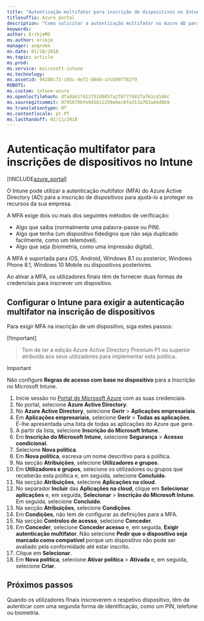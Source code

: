 ```yaml
---
title: "Autenticação multifator para inscrição de dispositivos no Intune"
titlesuffix: Azure portal
description: "Como solicitar a autenticação multifator no Azure AD para inscrição de dispositivos."
keywords: 
author: ErikjeMS
ms.author: erikje
manager: angrobe
ms.date: 01/10/2018
ms.topic: article
ms.prod: 
ms.service: microsoft-intune
ms.technology: 
ms.assetid: 94280c73-c05c-4e72-b0dd-a7cb997782f9
ROBOTS: 
ms.custom: intune-azure
ms.openlocfilehash: dfadab1f412752d9857a2f6777481fa761cd1d4c
ms.sourcegitcommit: 0795870bfe941612259ebec0fe313a783a44d9b9
ms.translationtype: HT
ms.contentlocale: pt-PT
ms.lasthandoff: 01/11/2018
---
```

# <a name="multi-factor-authentication-for-intune-device-enrollments"></a>Autenticação multifator para inscrições de dispositivos no Intune

[!INCLUDE[azure_portal](./includes/azure_portal.md)]

O Intune pode utilizar a autenticação multifator (MFA) do Azure Active Directory (AD) para a inscrição de dispositivos para ajudá-lo a proteger os recursos da sua empresa.

A MFA exige dois ou mais dos seguintes métodos de verificação:

- Algo que saiba (normalmente uma palavra-passe ou PIN).
- Algo que tenha (um dispositivo fidedigno que não seja duplicado facilmente, como um telemóvel).
- Algo que seja (biometria, como uma impressão digital).

A MFA é suportada para iOS, Android, Windows 8.1 ou posterior, Windows Phone 8.1, Windows 10 Mobile ou dispositivos posteriores.

Ao ativar a MFA, os utilizadores finais têm de fornecer duas formas de credenciais para inscrever um dispositivo.

## <a name="configure-intune-to-require-multi-factor-authentication-at-device-enrollment"></a>Configurar o Intune para exigir a autenticação multifator na inscrição de dispositivos

Para exigir MFA na inscrição de um dispositivo, siga estes passos:

[!Important]
>Tem de ter a edição Azure Active Directory Premium P1 ou superior atribuída aos seus utilizadores para implementar esta política.

>[!Important]
>Não configure **Regras de acesso com base no dispositivo** para a Inscrição no Microsoft Intune.

1. Inicie sessão no [Portal do Microsoft Azure](https://portal.azure.com) com as suas credenciais.
2. No portal, selecione **Azure Active Directory**.
2. No **Azure Active Directory**, selecione **Gerir** > **Aplicações empresariais**.
3. Em **Aplicações empresariais**, selecione **Gerir** > **Todas as aplicações**. É-lhe apresentada uma lista de todas as aplicações do Azure que gere.
3. A partir da lista, selecione **Inscrição do Microsoft Intune**.
4. Em **Inscrição do Microsoft Intune**, selecione **Segurança** > **Acesso condicional**.
5. Selecione **Nova política**.
6. Em **Nova política**, escreva um nome descritivo para a política.
7. Na secção **Atribuições**, selecione **Utilizadores e grupos**.
8. Em **Utilizadores e grupos**, selecione os utilizadores ou grupos que receberão esta política e, em seguida, selecione **Concluído**.
9. Na secção **Atribuições**, selecione **Aplicações na cloud**.
10. No separador **Incluir** das **Aplicações na cloud**, clique em **Selecionar aplicações** e, em seguida, **Selecionar** > **Inscrição do Microsoft Intune**. Em seguida, selecione **Concluído**.
11. Na secção **Atribuições**, selecione **Condições**.
12. Em **Condições**, não tem de configurar as definições para a MFA.
13. Na secção **Controlos de acesso**, selecione **Conceder**.
14. Em **Conceder**, selecione **Conceder acesso** e, em seguida, **Exigir autenticação multifator**.
    Não selecione **Pedir que o dispositivo seja marcado como compatível** porque um dispositivo não pode ser avaliado pela conformidade até estar inscrito.
15. Clique em **Selecionar**.
16. Em **Nova política**, selecione **Ativar política** > **Ativada** e, em seguida, selecione **Criar**.



## <a name="next-steps"></a>Próximos passos

Quando os utilizadores finais inscreverem o respetivo dispositivo, têm de autenticar com uma segunda forma de identificação, como um PIN, telefone ou biometria.

